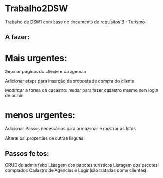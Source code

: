 # Trabalho2DSW
Trabalho de DSW1 com base no documento de requisitos B - Turismo.

## A fazer:
# Mais urgentes:

Separar páginas do cliente e da agencia

Adicionar etapa para inserção da proposta de compra do cliente

Modificar a forma de cadastro: mudar para fazer cadastro mesmo sem login de admin

# menos urgentes:
Adicionar Passos necessários para armazenar e mostrar as fotos

Alterar os .properties de outras linguas



## Passos feitos:
CRUD do admin feito
Listagem dos pacotes turísticos
Listagem dos pacotes comprados
Cadastro de Agencias e Login(são tratadas como clientes)
